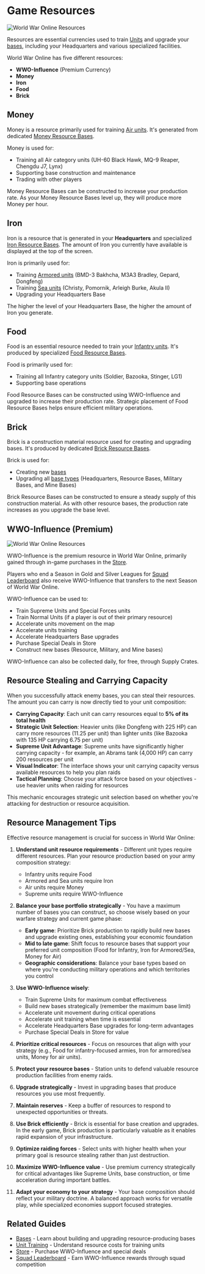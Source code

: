 # Game Resources

![World War Online Resources](../assets/images/header_resources.webp "Game Resources")

Resources are essential currencies used to train [Units](unit-intro.md) and upgrade your [bases](bases.md), including your Headquarters and various specialized facilities.

World War Online has five different resources:
- **WWO-Influence** (Premium Currency)
- **Money**
- **Iron**
- **Food**
- **Brick**

## Money

Money is a resource primarily used for training [Air units](units-normal.md). It's generated from dedicated [Money Resource Bases](bases.md).

Money is used for:
- Training all Air category units (UH-60 Black Hawk, MQ-9 Reaper, Chengdu J7, Lynx)
- Supporting base construction and maintenance
- Trading with other players

Money Resource Bases can be constructed to increase your production rate. As your Money Resource Bases level up, they will produce more Money per hour.

## Iron

Iron is a resource that is generated in your **Headquarters** and specialized [Iron Resource Bases](bases.md). The amount of Iron you currently have available is displayed at the top of the screen.

Iron is primarily used for:
- Training [Armored units](units-normal.md) (BMD-3 Bakhcha, M3A3 Bradley, Gepard, Dongfeng)
- Training [Sea units](units-normal.md) (Christy, Pomornik, Arleigh Burke, Akula II)
- Upgrading your Headquarters Base

The higher the level of your Headquarters Base, the higher the amount of Iron you generate.

## Food

Food is an essential resource needed to train your [Infantry units](units-normal.md). It's produced by specialized [Food Resource Bases](bases.md).

Food is primarily used for:
- Training all Infantry category units (Soldier, Bazooka, Stinger, LG1)
- Supporting base operations

Food Resource Bases can be constructed using WWO-Influence and upgraded to increase their production rate. Strategic placement of Food Resource Bases helps ensure efficient military operations.

## Brick

Brick is a construction material resource used for creating and upgrading bases. It's produced by dedicated [Brick Resource Bases](bases.md).

Brick is used for:
- Creating new [bases](bases.md)
- Upgrading all [base types](bases.md) (Headquarters, Resource Bases, Military Bases, and Mine Bases)

Brick Resource Bases can be constructed to ensure a steady supply of this construction material. As with other resource bases, the production rate increases as you upgrade the base level.

## WWO-Influence (Premium)

![World War Online Resources](../assets/images/resources_wwo.webp "Game Resources")

WWO-Influence is the premium resource in World War Online, primarily gained through in-game purchases in the [Store](store.md).

Players who end a Season in Gold and Silver Leagues for [Squad Leaderboard](leaderboard-squad.md)
also receive WWO-Influence that transfers to the next Season of World War Online.

WWO-Influence can be used to:

- Train Supreme Units and Special Forces units
- Train Normal Units (if a player is out of their primary resource)
- Accelerate units movement on the map
- Accelerate units training
- Accelerate Headquarters Base upgrades
- Purchase Special Deals in Store
- Construct new bases (Resource, Military, and Mine bases)

WWO-Influence can also be collected daily, for free, through Supply Crates.

## Resource Stealing and Carrying Capacity

When you successfully attack enemy bases, you can steal their resources. The amount you can carry is now directly tied to your unit composition:

-   **Carrying Capacity**: Each unit can carry resources equal to **5% of its total health**
-   **Strategic Unit Selection**: Heavier units (like Dongfeng with 225 HP) can carry more resources (11.25 per unit) than lighter units (like Bazooka with 135 HP carrying 6.75 per unit)
-   **Supreme Unit Advantage**: Supreme units have significantly higher carrying capacity - for example, an Abrams tank (4,000 HP) can carry 200 resources per unit
-   **Visual Indicator**: The interface shows your unit carrying capacity versus available resources to help you plan raids
-   **Tactical Planning**: Choose your attack force based on your objectives - use heavier units when raiding for resources

This mechanic encourages strategic unit selection based on whether you're attacking for destruction or resource acquisition.

## Resource Management Tips

Effective resource management is crucial for success in World War Online:

1. **Understand unit resource requirements** - Different unit types require different resources. Plan your resource production based on your army composition strategy:
   - Infantry units require Food
   - Armored and Sea units require Iron
   - Air units require Money
   - Supreme units require WWO-Influence

2. **Balance your base portfolio strategically** - You have a maximum number of bases you can construct, so choose wisely based on your warfare strategy and current game phase:
   - **Early game**: Prioritize Brick production to rapidly build new bases and upgrade existing ones, establishing your economic foundation
   - **Mid to late game**: Shift focus to resource bases that support your preferred unit composition (Food for Infantry, Iron for Armored/Sea, Money for Air)
   - **Geographic considerations**: Balance your base types based on where you're conducting military operations and which territories you control

3. **Use WWO-Influence wisely**:
   -   Train Supreme Units for maximum combat effectiveness
   -   Build new bases strategically (remember the maximum base limit)
   -   Accelerate unit movement during critical operations
   -   Accelerate unit training when time is essential
   -   Accelerate Headquarters Base upgrades for long-term advantages
   -   Purchase Special Deals in Store for value

4. **Prioritize critical resources** - Focus on resources that align with your strategy (e.g., Food for infantry-focused armies, Iron for armored/sea units, Money for air units).

5. **Protect your resource bases** - Station units to defend valuable resource production facilities from enemy raids.

6. **Upgrade strategically** - Invest in upgrading bases that produce resources you use most frequently.

7. **Maintain reserves** - Keep a buffer of resources to respond to unexpected opportunities or threats.

8. **Use Brick efficiently** - Brick is essential for base creation and upgrades. In the early game, Brick production is particularly valuable as it enables rapid expansion of your infrastructure.

9. **Optimize raiding forces** - Select units with higher health when your primary goal is resource stealing rather than just destruction.

10. **Maximize WWO-Influence value** - Use premium currency strategically for critical advantages like Supreme Units, base construction, or time acceleration during important battles.

11. **Adapt your economy to your strategy** - Your base composition should reflect your military doctrine. A balanced approach works for versatile play, while specialized economies support focused strategies.

## Related Guides

- [Bases](bases.md) - Learn about building and upgrading resource-producing bases
- [Unit Training](unit-train.md) - Understand resource costs for training units
- [Store](store.md) - Purchase WWO-Influence and special deals
- [Squad Leaderboard](leaderboard-squad.md) - Earn WWO-Influence rewards through squad competition
